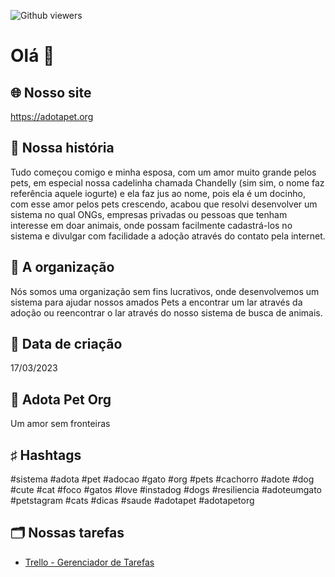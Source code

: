 
  ![Github viewers](https://komarev.com/ghpvc/?username=adotapetorg&color=blue&style=for-the-badge)

# Olá 👋

## 🌐 **Nosso site**
https://adotapet.org

## 🐶 **Nossa história**

Tudo começou comigo e minha esposa, com um amor muito grande pelos pets, em especial nossa cadelinha chamada Chandelly (sim sim, o nome faz referência aquele iogurte) e ela faz jus ao nome, pois ela é um docinho, com esse amor pelos pets crescendo, acabou que resolvi desenvolver um sistema no qual ONGs, empresas privadas ou pessoas que tenham interesse em doar animais, onde possam facilmente cadastrá-los no sistema e divulgar com facilidade a adoção através do contato pela internet.


## 🏡 **A organização**

Nós somos uma organização sem fins lucrativos, onde desenvolvemos um sistema para ajudar nossos amados Pets a encontrar um lar através da adoção ou reencontrar o lar através do nosso sistema de busca de animais.

## 📆 **Data de criação**

17/03/2023

## 💛 **Adota Pet Org**

Um amor sem fronteiras

## ♯ **Hashtags**

#sistema #adota #pet #adocao #gato #org #pets #cachorro #adote #dog #cute #cat #foco #gatos #love #instadog #dogs #resiliencia #adoteumgato #petstagram #cats #dicas #saude #adotapet #adotapetorg

## 🗂 **Nossas tarefas**

- [Trello - Gerenciador de Tarefas](https://trello.com/b/EN1OEeiA/sistema-de-ado%C3%A7%C3%A3o-de-pet)

<!--

**Here are some ideas to get you started:**

🙋‍♀️ A short introduction - what is your organization all about?
🌈 Contribution guidelines - how can the community get involved?
👩‍💻 Useful resources - where can the community find your docs? Is there anything else the community should know?
🍿 Fun facts - what does your team eat for breakfast?
🧙 Remember, you can do mighty things with the power of [Markdown](https://docs.github.com/github/writing-on-github/getting-started-with-writing-and-formatting-on-github/basic-writing-and-formatting-syntax)
-->
